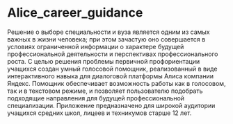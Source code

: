 # Alice_career_guidance
Решение о выборе специальности и вуза является одним из самых важных в жизни человека; при этом зачастую оно совершается в условиях ограниченной информации о характере будущей профессиональной деятельности и перспективах профессионального роста. С целью решения проблемы первичной профориентации учащихся создан умный голосовой помощник, реализованный в виде интерактивного навыка для диалоговой платформы Алиса компании Яндекс. Помощник обеспечивает возможность работы как в голосовом, так и в текстовом режиме, и позволяет пользователю подобрать подходящие направления для будущей профессиональной специализации. Приложение предназначено для широкой аудитории учащихся средних школ, лицеев и техникумов старше 12 лет.

